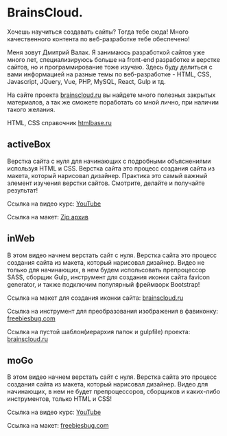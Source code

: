 # BrainsCloud.
Хочешь научиться создавать сайты? Тогда тебе сюда!
Много качественного контента по веб-разработке тебе обеспечено!

Меня зовут Дмитрий Валак. Я занимаюсь разработкой сайтов уже много лет, специализируюсь больше на front-end разработке и верстке сайтов, но и программирование тоже изучаю. Здесь буду делиться с вами информацией на разные темы по веб-разработке - HTML, CSS, Javascript, JQuery, Vue, PHP, MySQL, React, Gulp и тд.

На сайте проекта [brainscloud.ru](https://brainscloud.ru) вы найдете много полезных закрытых материалов, а так же сможете поработать со мной лично, при наличии такого желания.

HTML, CSS справочник [htmlbase.ru](https://htmlbase.ru)

## activeBox
Верстка сайта с нуля для начинающих с подробными объяснениями используя HTML и CSS. Верстка сайта это процесс создания сайта из макета, который нарисовал дизайнер. Практика это самый важный элемент изучения верстки сайтов. Смотрите, делайте и получайте результат!

Ссылка на видео курс: [YouTube](https://www.youtube.com/watch?v=b8K_iowSriQ&list=PLoq3Accf02PVO4GvY4-UtIQkeD6tNmX_f)

Ссылка на макет: [Zip архив](data/activeBox.zip)

## inWeb
В этом видео начнем верстать сайт с нуля. Верстка сайта это процесс создания сайта из макета, который нарисовал дизайнер. Видео не только для начинающих, в нем будем испольсовать препроцессор SASS, сборщик Gulp, инструмент для создания иконки сайта favicon generator, и также подключим популярный фреймворк Bootstrap!

Ссылка на макет для создания иконки сайта: [brainscloud.ru](https://brainscloud.ru/storage/app/media/PROFHTML/favicon.png)

Ссылка на инструмент для преобразования изображения в фавиконку: [freebiesbug.com](https://realfavicongenerator.net/)

Ссылка на пустой шаблон(иерархия папок и gulpfile) проекта: [brainscloud.ru](https://brainscloud.ru/storage/app/media/PROFHTML/gulp-skeleton.zip)

## moGo
В этом видео начнем верстать сайт с нуля. Верстка сайта это процесс создания сайта из макета, который нарисовал дизайнер. Видео для начинающих, в нем не будет препроцессоров, сборщиков и каких-либо инструментов, только HTML и CSS!

Ссылка на видео курс: [YouTube](https://www.youtube.com/watch?v=ltMSrSis9ww&list=PLoq3Accf02PVdUqjqPdWMG4HbEZXlhICW)

Ссылка на макет: [freebiesbug.com](https://freebiesbug.com/psd-freebies/mogo-free-one-page-psd-template/)
